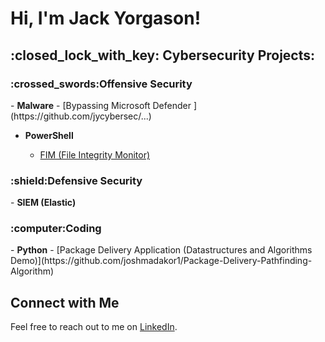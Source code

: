 <h1>Hi, I'm Jack Yorgason! <br/></h1>

<h2>:closed_lock_with_key: Cybersecurity Projects:</h2>

<h3>:crossed_swords:Offensive Security</h3>
- <b>Malware</b>
  - [Bypassing Microsoft Defender ](https://github.com/jycybersec/...)

- <b>PowerShell</b>

  - [FIM (File Integrity Monitor)](https://github.com/jycybersec/PowerShell-Integrity-FIM)
<h3>:shield:Defensive Security</h3>
- <b>SIEM (Elastic)</b>
<h3>:computer:Coding</h3>
- <b>Python</b>
  - [Package Delivery Application (Datastructures and Algorithms Demo)](https://github.com/joshmadakor1/Package-Delivery-Pathfinding-Algorithm)

## Connect with Me
Feel free to reach out to me on [LinkedIn](https://www.linkedin.com/in/jack-yorgason-21940a24a/%29).

